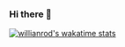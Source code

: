 ### Hi there 👋

[![willianrod's wakatime stats](https://github-readme-stats.vercel.app/api/wakatime?NukLaochaem=willianrod)](https://github.com/anuraghazra/github-readme-stats)


<!--
**NukLaochaem/NukLaochaem** is a ✨ _special_ ✨ repository because its `README.md` (this file) appears on your GitHub profile.

Here are some ideas to get you started:

- 🔭 I’m currently working on ...
- 🌱 I’m currently learning ...
- 👯 I’m looking to collaborate on ...
- 🤔 I’m looking for help with ...
- 💬 Ask me about ...
- 📫 How to reach me: ...
- 😄 Pronouns: ...
- ⚡ Fun fact: ...
-->

